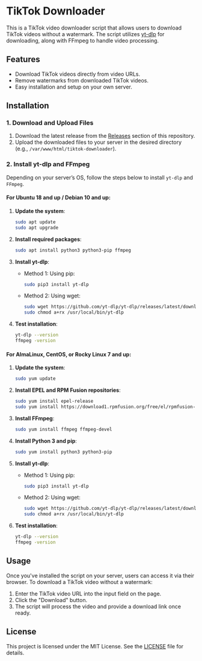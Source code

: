 # TikTok Downloader

This is a TikTok video downloader script that allows users to download TikTok videos without a watermark. The script utilizes [yt-dlp](https://github.com/yt-dlp/yt-dlp) for downloading, along with FFmpeg to handle video processing.

## Features
- Download TikTok videos directly from video URLs.
- Remove watermarks from downloaded TikTok videos.
- Easy installation and setup on your own server.

## Installation

### 1. Download and Upload Files

1. Download the latest release from the [Releases](https://github.com/your-github-repo/releases) section of this repository.
2. Upload the downloaded files to your server in the desired directory (e.g., `/var/www/html/tiktok-downloader`).

### 2. Install yt-dlp and FFmpeg

Depending on your server’s OS, follow the steps below to install `yt-dlp` and `FFmpeg`.

#### For Ubuntu 18 and up / Debian 10 and up:

1. **Update the system**:
    ```bash
    sudo apt update
    sudo apt upgrade
    ```

2. **Install required packages**:
    ```bash
    sudo apt install python3 python3-pip ffmpeg
    ```

3. **Install yt-dlp**:
    - Method 1: Using pip:
        ```bash
        sudo pip3 install yt-dlp
        ```
    - Method 2: Using wget:
        ```bash
        sudo wget https://github.com/yt-dlp/yt-dlp/releases/latest/download/yt-dlp -O /usr/local/bin/yt-dlp
        sudo chmod a+rx /usr/local/bin/yt-dlp
        ```

4. **Test installation**:
    ```bash
    yt-dlp --version
    ffmpeg -version
    ```

#### For AlmaLinux, CentOS, or Rocky Linux 7 and up:

1. **Update the system**:
    ```bash
    sudo yum update
    ```

2. **Install EPEL and RPM Fusion repositories**:
    ```bash
    sudo yum install epel-release
    sudo yum install https://download1.rpmfusion.org/free/el/rpmfusion-free-release-7.noarch.rpm
    ```

3. **Install FFmpeg**:
    ```bash
    sudo yum install ffmpeg ffmpeg-devel
    ```

4. **Install Python 3 and pip**:
    ```bash
    sudo yum install python3 python3-pip
    ```

5. **Install yt-dlp**:
    - Method 1: Using pip:
        ```bash
        sudo pip3 install yt-dlp
        ```
    - Method 2: Using wget:
        ```bash
        sudo wget https://github.com/yt-dlp/yt-dlp/releases/latest/download/yt-dlp -O /usr/local/bin/yt-dlp
        sudo chmod a+rx /usr/local/bin/yt-dlp
        ```

6. **Test installation**:
    ```bash
    yt-dlp --version
    ffmpeg -version
    ```

## Usage

Once you've installed the script on your server, users can access it via their browser. To download a TikTok video without a watermark:

1. Enter the TikTok video URL into the input field on the page.
2. Click the "Download" button.
3. The script will process the video and provide a download link once ready.

## License

This project is licensed under the MIT License. See the [LICENSE](LICENSE) file for details.
